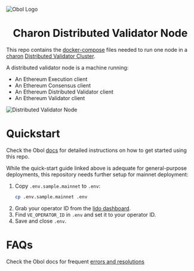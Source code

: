 ![Obol Logo](https://obol.tech/obolnetwork.png)

<h1 align="center">Charon Distributed Validator Node</h1>

This repo contains the [docker-compose](https://docs.docker.com/compose/) files needed to run one node in a [charon](https://github.com/ObolNetwork/charon) [Distributed Validator Cluster](https://docs.obol.tech/docs/int/key-concepts#distributed-validator-cluster).

A distributed validator node is a machine running:

- An Ethereum Execution client
- An Ethereum Consensus client
- An Ethereum Distributed Validator client
- An Ethereum Validator client

![Distributed Validator Node](DVNode.png)

# Quickstart

Check the Obol [docs](https://docs.obol.tech/docs/int/quickstart) for detailed instructions on how to get started using this repo.

While the quick-start guide linked above is adequate for general-purpose deployments, this repository needs further setup for mainnet deployment:

1. Copy `.env.sample.mainnet` to `.env`:
    ```sh
    cp .env.sample.mainnet .env
    ```
2. Grab your operator ID from the [lido dashboard](https://operators.lido.fi/).
3. Find `VE_OPERATOR_ID` in `.env` and set it to your operator ID.
4. Save and close `.env`.

# FAQs

Check the Obol docs for frequent [errors and resolutions](https://docs.obol.tech/docs/int/faq/errors)

